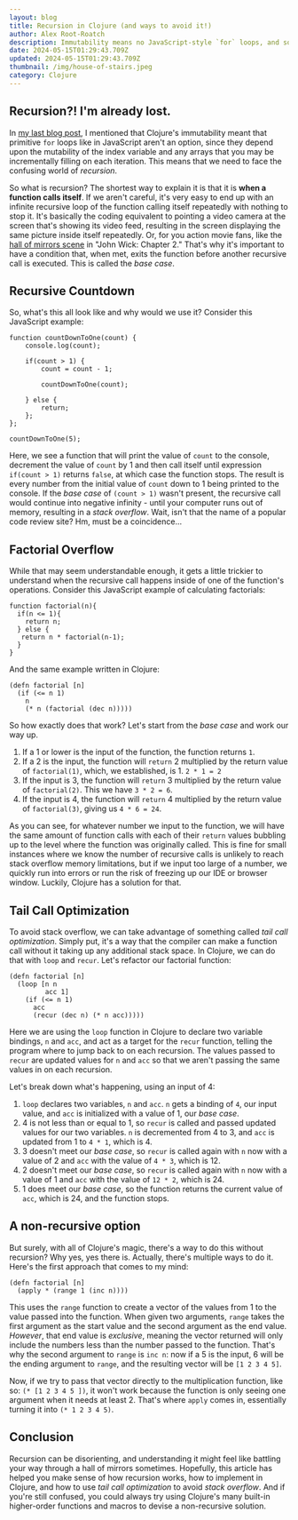```yaml
---
layout: blog
title: Recursion in Clojure (and ways to avoid it!)
author: Alex Root-Roatch
description: Immutability means no JavaScript-style `for` loops, and so we must venture bravely into the coding world's "House of Stairs."
date: 2024-05-15T01:29:43.709Z
updated: 2024-05-15T01:29:43.709Z
thumbnail: /img/house-of-stairs.jpeg
category: Clojure
---
```


## Recursion?! I'm already lost.

In [my last blog post](https://arootroatch-blog.vercel.app/my-first-impressions-of-clojure), I mentioned that Clojure's immutability meant that primitive `for` loops like in JavaScript aren't an option, since they depend upon the mutability of the index variable and any arrays that you may be incrementally filling on each iteration. This means that we need to face the confusing world of *recursion*. 

So what is recursion? The shortest way to explain it is that it is **when a function calls itself**. If we aren't careful, it's very easy to end up with an infinite recursive loop of the function calling itself repeatedly with nothing to stop it. It's basically the coding equivalent to pointing a video camera at the screen that's showing its video feed, resulting in the screen displaying the same picture inside itself repeatedly. Or, for you action movie fans, like the [hall of mirrors scene](https://www.youtube.com/watch?v=7-TZCEyok_o) in "John Wick: Chapter 2." That's why it's important to have a condition that, when met, exits the function before another recursive call is executed. This is called the *base case*. 

## Recursive Countdown

So, what's this all look like and why would we use it? Consider this JavaScript example: 

```
function countDownToOne(count) {
    console.log(count);

    if(count > 1) {
        count = count - 1;

        countDownToOne(count);

    } else {
        return;
    };
};

countDownToOne(5);

```

Here, we see a function that will print the value of `count` to the console, decrement the value of `count` by 1 and then call itself until expression `if(count > 1)` returns `false`, at which case the function stops. The result is every number from the initial value of `count` down to 1 being printed to the console. If the *base case* of `(count > 1)` wasn't present, the recursive call would continue into negative infinity - until your computer runs out of memory, resulting in a *stack overflow*. Wait, isn't that the name of a popular code review site? Hm, must be a coincidence...

## Factorial Overflow

While that may seem understandable enough, it gets a little trickier to understand when the recursive call happens inside of one of the function's operations. Consider this JavaScript example of calculating factorials:

```
function factorial(n){
  if(n <= 1){
    return n;
  } else {
   return n * factorial(n-1);
  }
}
```

And the same example written in Clojure:

```
(defn factorial [n]
  (if (<= n 1)
    n
    (* n (factorial (dec n)))))
```

So how exactly does that work? Let's start from the *base case* and work our way up. 

1. If a 1 or lower is the input of the function, the function returns `1`. 
2. If a 2 is the input, the function will `return` 2 multiplied by the return value of `factorial(1)`, which, we established, is 1. `2 * 1 = 2`
3. If the input is 3, the function will `return` 3 multiplied by the return value of `factorial(2)`. This we have `3 * 2 = 6`.
4. If the input is 4, the function will `return` 4 multiplied by the return value of `factorial(3)`, giving us `4 * 6 = 24`.

As you can see, for whatever number we input to the function, we will have the same amount of function calls with each of their `return` values bubbling up to the level where the function was originally called. This is fine for small instances where we know the number of recursive calls is unlikely to reach stack overflow memory limitations, but if we input too large of a number, we quickly run into errors or run the risk of freezing up our IDE or browser window. Luckily, Clojure has a solution for that. 

## Tail Call Optimization

To avoid stack overflow, we can take advantage of something called *tail call optimization*. Simply put, it's a way that the compiler can make a function call without it taking up any additional stack space. In Clojure, we can do that with `loop` and `recur`. Let's refactor our factorial function: 

```
(defn factorial [n]
  (loop [n n
         acc 1]
    (if (<= n 1)
      acc
      (recur (dec n) (* n acc)))))
```

Here we are using the `loop` function in Clojure to declare two variable bindings, `n` and `acc`, and act as a target for the `recur` function, telling the program where to jump back to on each recursion. The values passed to `recur` are updated values for `n` and `acc` so that we aren't passing the same values in on each recursion. 

Let's break down what's happening, using an input of 4: 

1. `loop` declares two variables, `n` and `acc`. `n` gets a binding of `4`, our input value, and `acc` is initialized with a value of 1, our *base case*. 
2. 4 is not less than or equal to 1, so `recur` is called and passed updated values for our two variables. `n` is decremented from 4 to 3, and `acc` is updated from 1 to `4 * 1`, which is 4.
3. 3 doesn't meet our *base case*, so `recur` is called again with `n` now with a value of 2 and `acc` with the value of `4 * 3`, which is 12.
4. 2 doesn't meet our *base case*, so `recur` is called again with `n` now with a value of 1 and `acc` with the value of `12 * 2`, which is 24.
5. 1 does meet our *base case*, so the function returns the current value of `acc`, which is 24, and the function stops. 

## A non-recursive option

But surely, with all of Clojure's magic, there's a way to do this without recursion? Why yes, yes there is. Actually, there's multiple ways to do it. Here's the first approach that comes to my mind: 

```
(defn factorial [n]
  (apply * (range 1 (inc n))))
```

This uses the `range` function to create a vector of the values from 1 to the value passed into the function. When given two arguments, `range` takes the first argument as the start value and the second argument as the end value. *However*, that end value is *exclusive*, meaning the vector returned will only include the numbers less than the number passed to the function. That's why the second argument to `range` is `inc n`: now if a 5 is the input, 6 will be the ending argument to `range`, and the resulting vector will be `[1 2 3 4 5]`. 

Now, if we try to pass that vector directly to the multiplication function, like so: `(* [1 2 3 4 5 ])`, it won't work because the function is only seeing one argument when it needs at least 2. That's where `apply` comes in, essentially turning it into `(* 1 2 3 4 5)`.

## Conclusion

Recursion can be disorienting, and understanding it might feel like battling your way through a hall of mirrors sometimes. Hopefully, this article has helped you make sense of how recursion works, how to implement in Clojure, and how to use *tail call optimization* to avoid *stack overflow*. And if you're still confused, you could always try using Clojure's many built-in higher-order functions and macros to devise a non-recursive solution.




